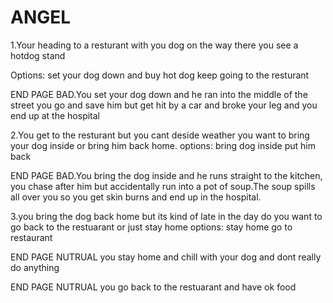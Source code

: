 # ANGEL
1.Your heading to a resturant with you dog on the way there you see a hotdog stand

Options:
set your dog down and buy hot dog
 keep going to the resturant

 END PAGE BAD.You set your dog down and he ran into the middle of the street you go and save him but get hit by a car and broke your leg and you end up at the hospital

2.You get to the resturant but you cant deside weather you want to bring your dog inside or bring him back home.
options: 
bring dog inside
put him back

END PAGE BAD.You bring the dog inside and he runs straight to the kitchen, you chase after him but accidentally run into a pot of soup.The soup spills all over you so you get skin burns and end up in the hospital.

3.you bring the dog back home but its kind of late in the day do you want to go back to the restuarant or just stay home
options:
stay home
go to restaurant

END PAGE NUTRUAL you stay home and chill with your dog and dont really do anything

END PAGE NUTRUAL you go back to the restuarant and have ok food
